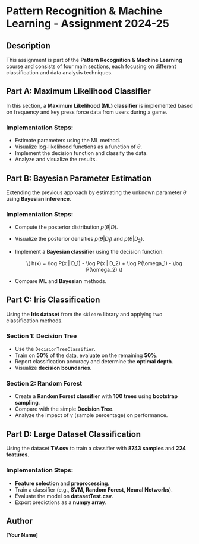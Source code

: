 # Pattern Recognition & Machine Learning - Assignment 2024-25

## Description
This assignment is part of the **Pattern Recognition & Machine Learning** course and consists of four main sections, each focusing on different classification and data analysis techniques.

## Part A: Maximum Likelihood Classifier
In this section, a **Maximum Likelihood (ML) classifier** is implemented based on frequency and key press force data from users during a game.

### Implementation Steps:
- Estimate parameters using the ML method.
- Visualize log-likelihood functions as a function of $\theta$.
- Implement the decision function and classify the data.
- Analyze and visualize the results.

## Part B: Bayesian Parameter Estimation
Extending the previous approach by estimating the unknown parameter $\theta$ using **Bayesian inference**.

### Implementation Steps:
- Compute the posterior distribution $p(\theta|D)$.
- Visualize the posterior densities $p(\theta|D_1)$ and $p(\theta|D_2)$.
- Implement a **Bayesian classifier** using the decision function:

  <div align="center">
  \( h(x) = \log P(x | D_1) - \log P(x | D_2) + \log P(\omega_1) - \log P(\omega_2) \)
</div>


- Compare **ML** and **Bayesian** methods.

## Part C: Iris Classification
Using the **Iris dataset** from the `sklearn` library and applying two classification methods.

### Section 1: Decision Tree
- Use the `DecisionTreeClassifier`.
- Train on **50%** of the data, evaluate on the remaining **50%**.
- Report classification accuracy and determine the **optimal depth**.
- Visualize **decision boundaries**.

### Section 2: Random Forest
- Create a **Random Forest classifier** with **100 trees** using **bootstrap sampling**.
- Compare with the simple **Decision Tree**.
- Analyze the impact of $\gamma$ (sample percentage) on performance.

## Part D: Large Dataset Classification
Using the dataset **TV.csv** to train a classifier with **8743 samples** and **224 features**.

### Implementation Steps:
- **Feature selection** and **preprocessing**.
- Train a classifier (e.g., **SVM, Random Forest, Neural Networks**).
- Evaluate the model on **datasetTest.csv**.
- Export predictions as a **numpy array**.

## Author
**[Your Name]**  
